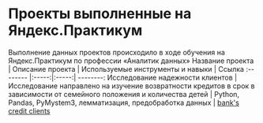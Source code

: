 # Проекты выполненные на Яндекс.Практикум
Выполнение данных проектов происходило в ходе обучения на Яндекс.Практикум по профессии «Аналитик данных»
Название проекта      | Описание проекта | Используемые инструменты и навыки | Ссылка
:-------- |:-----:|:-----:| --------:
Исследование надежности клиентов | Исследование направлено на изучение возвратности кредитов в срок в зависимости от семейного положения и количества детей | Python, Pandas, PyMystem3, лемматизация, предобработка данных | [bank's credit clients](https://github.com/MelnikovSergey91/Project_Yandex.Practicum/blob/bank's-credit-clients/bank's%20credit%20clients.ipynb)
